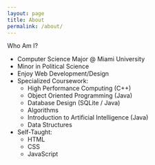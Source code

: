 ```yaml
---
layout: page
title: About
permalink: /about/
---
```


Who Am I?

* Computer Science Major @ Miami University
* Minor in Political Science
* Enjoy Web Development/Design
* Specialized Coursework:
  * High Performance Computing (C++)
  * Object Oriented Programming (Java)
  * Database Design (SQLite / Java)
  * Algorithms
  * Introduction to Artificial Intelligence (Java)
  * Data Structures
* Self-Taught:
  * HTML
  * CSS
  * JavaScript
